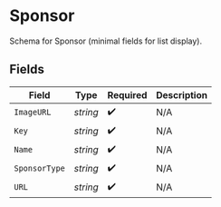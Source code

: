 # Sponsor

Schema for Sponsor (minimal fields for list display).


## Fields

| Field              | Type               | Required           | Description        |
| ------------------ | ------------------ | ------------------ | ------------------ |
| `ImageURL`         | *string*           | :heavy_check_mark: | N/A                |
| `Key`              | *string*           | :heavy_check_mark: | N/A                |
| `Name`             | *string*           | :heavy_check_mark: | N/A                |
| `SponsorType`      | *string*           | :heavy_check_mark: | N/A                |
| `URL`              | *string*           | :heavy_check_mark: | N/A                |